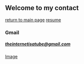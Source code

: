## Welcome to my contact

[return to main page](https://neverlivedordied.github.io/) [resume](https://neverlivedordied.github.io/Ashton-resume.github.io/index.html)

### Gmail

##### theinternetisatube@gmail.com



[Image](https://www.google.com/imgres?imgurl=https%3A%2F%2Fstatic01.nyt.com%2Fimages%2F2014%2F08%2F10%2Fmagazine%2F10wmt%2F10wmt-superJumbo-v4.jpg&imgrefurl=https%3A%2F%2Fwww.nytimes.com%2F2014%2F08%2F10%2Fmagazine%2Fwho-made-that-twitter-bird.html&tbnid=8VvHkn1tM8d5YM&vet=12ahUKEwivncbpspP0AhXgqnIEHcT1DFEQMygAegUIARDXAQ..i&docid=VH6Cyqd6KWRZqM&w=2048&h=1488&itg=1&q=twitter%20logo&ved=2ahUKEwivncbpspP0AhXgqnIEHcT1DFEQMygAegUIARDXAQ)


